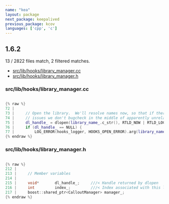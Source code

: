 ```yaml
---
name: "kea"
layout: package
next_package: keepalived
previous_package: kcov
languages: ['cpp', 'c']
---
```

## 1.6.2
13 / 2822 files match, 2 filtered matches.

 - [src/lib/hooks/library_manager.cc](#srclibhookslibrary_managercc)
 - [src/lib/hooks/library_manager.h](#srclibhookslibrary_managerh)

### src/lib/hooks/library_manager.cc

```cpp

{% raw %}
72 | 
73 |     // Open the library.  We'll resolve names now, so that if there are any
74 |     // issues we don't bugcheck in the middle of apparently unrelated code.
75 |     dl_handle_ = dlopen(library_name_.c_str(), RTLD_NOW | RTLD_LOCAL);
76 |     if (dl_handle_ == NULL) {
77 |         LOG_ERROR(hooks_logger, HOOKS_OPEN_ERROR).arg(library_name_)
{% endraw %}

```
### src/lib/hooks/library_manager.h

```c

{% raw %}
212 | 
213 |     // Member variables
214 | 
215 |     void*       dl_handle_;     ///< Handle returned by dlopen
216 |     int         index_;         ///< Index associated with this library
217 |     boost::shared_ptr<CalloutManager> manager_;
{% endraw %}

```
